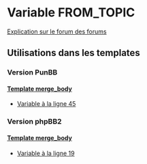 # Variable FROM_TOPIC
[Explication sur le forum des forums](http://forum.forumactif.com/t294113-listing-des-variables#FROM_TOPIC)

## Utilisations dans les templates

### Version PunBB

#### [Template merge_body](punbb/merge_body.md)
* [Variable à la ligne 45](../punbb/merge_body.tpl#L45)

### Version phpBB2

#### [Template merge_body](subsilver/merge_body.md)
* [Variable à la ligne 19](../subsilver/merge_body.tpl#L19)